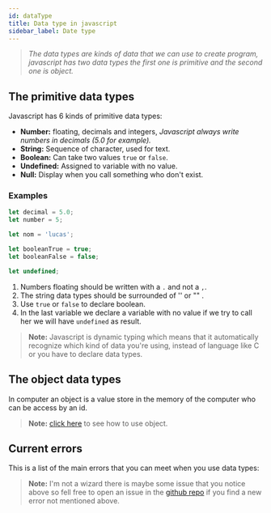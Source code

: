 ```yaml
---
id: dataType
title: Data type in javascript
sidebar_label: Date type
---
```

> *The data types are kinds of data that we can use to create program, javascript has two data types the first one is primitive and the second one is object.*

## The primitive data types
Javascript has 6 kinds of primitive data types:
- **Number:** floating, decimals and integers, *Javascript always write numbers in decimals (5.0 for example).*
- **String:** Sequence of character, used for text.
- **Boolean:** Can take two values `true` or `false`.
- **Undefined:** Assigned to variable with no value.
- **Null:** Display when you call something who don't exist.

### Examples
```js
let decimal = 5.0;
let number = 5;

let nom = 'lucas';

let booleanTrue = true;
let booleanFalse = false;

let undefined;
```
1. Numbers floating should be written with a `.` and not a `,`.
2. The string data types should be surrounded of '' or "" .
3. Use `true` or `false` to declare boolean.
4. In the last variable we declare a variable with no value if we try to call her we will have `undefined` as result.

> **Note:** Javascript is dynamic typing which means that it automatically recognize which kind of data you're using, instead of language like C or you have to declare data types. 

## The object data types
In computer an object is a value store in the memory of the computer who can be access by an id.
> **Note:**  [click here](learn-javascript/docs/object.html) to see how to use object.

## Current errors
This is a list of the main errors that you can meet when you use data types:
> **Note:** I'm not a wizard there is maybe some issue that you notice above so fell free to open an issue in the [github repo](https://github.com/luctst/learn-javascript) if you find a new error not mentioned above.